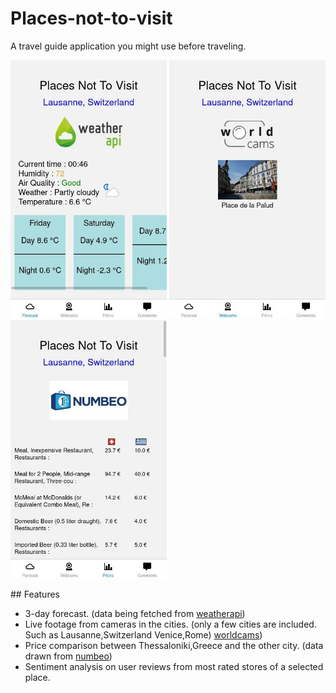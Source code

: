 # Places-not-to-visit

A travel guide application you might use before traveling.


<p float="left">
    <img src="assets/weather.jpg" alt="screenshot1" width="250"/>
    <img src="assets/cams.jpg" alt="screenshot2" width="250"/>
    <img src="assets/prices.jpg" alt="screenshot3" width="250"/>
</p>
## Features

- 3-day forecast. (data being fetched from [weatherapi](https://www.weatherapi.com/))
- Live footage from cameras in the cities. (only a few cities are included. Such as Lausanne,Switzerland Venice,Rome) [worldcams](https://worldcams.tv/))
- Price comparison between Thessaloniki,Greece and the other city. (data drawn from [numbeo](https://www.numbeo.com/cost-of-living/))
- Sentiment analysis on user reviews from most rated stores of a selected place.

